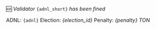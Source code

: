🆘 *Validator* `{adnl_short}` *has been fined*

ADNL: `{adnl}`
Election: *{election_id}*
Penalty: *{penalty} TON*
